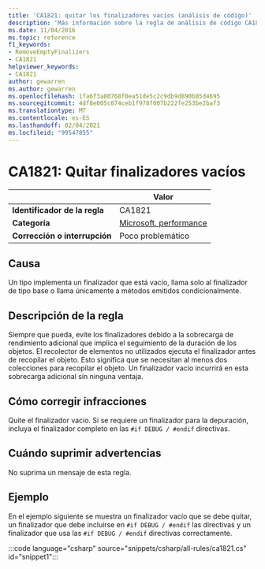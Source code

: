 ```yaml
---
title: 'CA1821: quitar los finalizadores vacíos (análisis de código)'
description: 'Más información sobre la regla de análisis de código CA1821: quitar finalizadores vacíos'
ms.date: 11/04/2016
ms.topic: reference
f1_keywords:
- RemoveEmptyFinalizers
- CA1821
helpviewer_keywords:
- CA1821
author: gewarren
ms.author: gewarren
ms.openlocfilehash: 1fa6f3a80768f0ea51de5c2c9db9d890b85d4695
ms.sourcegitcommit: 4df8e005c074ceb1f978f007b222fe253be2baf3
ms.translationtype: MT
ms.contentlocale: es-ES
ms.lasthandoff: 02/04/2021
ms.locfileid: "99547855"
---
```

# <a name="ca1821-remove-empty-finalizers"></a>CA1821: Quitar finalizadores vacíos

| | Valor |
|-|-|
| **Identificador de la regla** |CA1821|
| **Categoría** |[Microsoft. performance](performance-warnings.md)|
| **Corrección o interrupción** |Poco problemático|

## <a name="cause"></a>Causa

Un tipo implementa un finalizador que está vacío, llama solo al finalizador de tipo base o llama únicamente a métodos emitidos condicionalmente.

## <a name="rule-description"></a>Descripción de la regla

Siempre que pueda, evite los finalizadores debido a la sobrecarga de rendimiento adicional que implica el seguimiento de la duración de los objetos. El recolector de elementos no utilizados ejecuta el finalizador antes de recopilar el objeto. Esto significa que se necesitan al menos dos colecciones para recopilar el objeto. Un finalizador vacío incurrirá en esta sobrecarga adicional sin ninguna ventaja.

## <a name="how-to-fix-violations"></a>Cómo corregir infracciones

Quite el finalizador vacío. Si se requiere un finalizador para la depuración, incluya el finalizador completo en las `#if DEBUG / #endif` directivas.

## <a name="when-to-suppress-warnings"></a>Cuándo suprimir advertencias

No suprima un mensaje de esta regla.

## <a name="example"></a>Ejemplo

En el ejemplo siguiente se muestra un finalizador vacío que se debe quitar, un finalizador que debe incluirse en `#if DEBUG / #endif` las directivas y un finalizador que usa las `#if DEBUG / #endif` directivas correctamente.

:::code language="csharp" source="snippets/csharp/all-rules/ca1821.cs" id="snippet1":::

